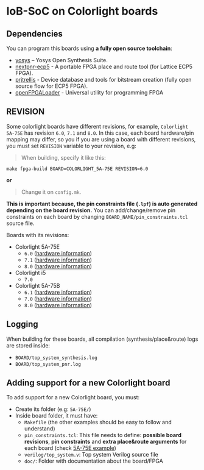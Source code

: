 # IoB-SoC on Colorlight boards

## Dependencies
You can program this boards using **a fully open source toolchain**:
- [yosys](https://github.com/YosysHQ/yosys) – Yosys Open Synthesis Suite.
- [nextpnr-ecp5](https://github.com/YosysHQ/nextpnr) - A portable FPGA place and route tool (for Lattice ECP5 FPGA).
- [prjtrellis](https://github.com/YosysHQ/prjtrellis) - Device database and tools for bitstream creation (fully open source flow for ECP5 FPGA).
- [openFPGALoader](https://github.com/trabucayre/openFPGALoader) - Universal utility for programming FPGA

## REVISION
Some colorlight boards have different revisions, for example, `Colorlight 5A-75E` has revision `6.0`, `7.1` and `8.0`.
In this case, each board hardware/pin mapping may differ, so you if you are using a board with different revisions, you must set `REVISION` variable to your revision, e.g:

> When building, specify it like this:
```
make fpga-build BOARD=COLORLIGHT_5A-75E REVISION=6.0
```

**or**

> Change it on `config.mk`.

**This is important because, the pin constraints file (`.lpf`) is auto generated depending on the board revision.** You can add/change/remove pin constraints on each board by changing `BOARD_NAME/pin_constraints.tcl` source file.

Boards with its revisions:
- Colorlight 5A-75E
  - `6.0` ([hardware information](COLORLIGHT_5A-75E/hardware_v6-0_v8-0.md))
  - `7.1` ([hardware information](COLORLIGHT_5A-75E/hardware_v7-1.md))
  - `8.0` ([hardware information](COLORLIGHT_5A-75E/hardware_v6-0_v8-0.md))
- Colorlight i5
  - `7.0`
- Colorlight 5A-75B
  - `6.1` ([hardware information](COLORLIGHT_5A-75B/hardware_v6-1.md))
  - `7.0` ([hardware information](COLORLIGHT_5A-75B/hardware_v7-0.md))
  - `8.0` ([hardware information](COLORLIGHT_5A-75B/hardware_v8-0.md))


## Logging
When building for these boards, all compilation (synthesis/place&route) logs are stored inside:
- `BOARD/top_system_synthesis.log`
- `BOARD/top_system_pnr.log`

## Adding support for a new Colorlight board
To add support for a new Colorlight board, you must:
- Create its folder (e.g: `5A-75E/`)
- Inside board folder, it must have:
  - `Makefile` (the other examples should be easy to follow and understand)
  - `pin_constraints.tcl`: This file needs to define: **possible board revisions**, **pin constraints** and **extra place&route arguments** for each board (check [5A-75E example](5A-75E/pin_constraints.tcl))
  - `verilog/top_system.v`: Top system Verilog source file
  - `doc/`: Folder with documentation about the board/FPGA